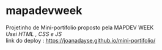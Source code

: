 # mapadevweek
Projetinho de Mini-portifolio proposto pela MAPDEV WEEK <br>
*Usei HTML , CSS e JS* <br>
link do deploy : https://joanadayse.github.io/mini-portifolio/
